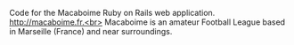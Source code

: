 Code for the Macaboime Ruby on Rails web application.<br>
http://macaboime.fr.<br>
Macaboime is an amateur Football League based in Marseille (France) and near surroundings.
